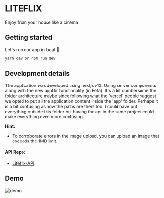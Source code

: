 # LITEFLIX

Enjoy from your house like a cinema

## Getting started

Let's run our app in local 🚀

```
yarn dev or npm run dev
```

## Development details

The application was developed using nextjs v13. Using server components along with the new appDir functionality (in Beta).
It's a bit cumbersome the folder architecture maybe since following what the 'vercel' people suggest we opted to put all the application content inside the 'app' folder. Perhaps it is a bit confusing as now the paths are there too. I could have put everything outside this folder but having the api in the same project could make everything even more confusing.

**Hint:**

- To corroborate errors in the image upload, you can upload an image that exceeds the 1MB limit.

#### API Repo:

- [Liteflix-API](https://github.com/matiinchauspe/liteflix-api)

## Demo

![demo](/demo.gif "demo")
